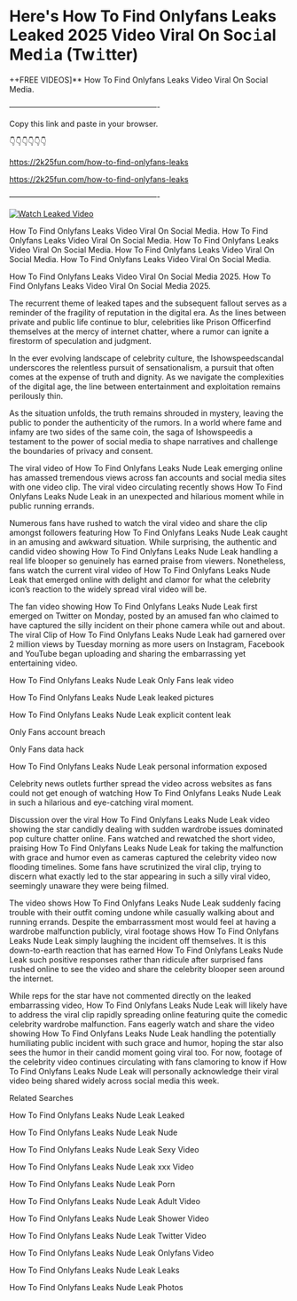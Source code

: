 # Here's How To Find Onlyfans Leaks Leaked 2025 Video Viral On Soc𝚒al Med𝚒a (Tw𝚒tter)

++FREE VIDEOS]** How To Find Onlyfans Leaks Video Viral On Social Media.

———————————————————-

Copy this link and paste in your browser.

👇👇👇👇👇👇

https://2k25fun.com/how-to-find-onlyfans-leaks

https://2k25fun.com/how-to-find-onlyfans-leaks

———————————————————-

[![Watch Leaked Video](https://miro.medium.com/v2/resize:fit:828/format:webp/1*cilzJN44JGOrTw9NJCrNHA.gif "Watch Leaked Video")](https://2k25fun.com/how-to-find-onlyfans-leaks)

How To Find Onlyfans Leaks Video Viral On Social Media. How To Find Onlyfans Leaks Video Viral On Social Media. How To Find Onlyfans Leaks Video Viral On Social Media. How To Find Onlyfans Leaks Video Viral On Social Media. How To Find Onlyfans Leaks Video Viral On Social Media.

How To Find Onlyfans Leaks Video Viral On Social Media 2025. How To Find Onlyfans Leaks Video Viral On Social Media 2025.

The recurrent theme of leaked tapes and the subsequent fallout serves as a reminder of the fragility of reputation in the digital era. As the lines between private and public life continue to blur, celebrities like Prison Officerfind themselves at the mercy of internet chatter, where a rumor can ignite a firestorm of speculation and judgment.

In the ever evolving landscape of celebrity culture, the Ishowspeedscandal underscores the relentless pursuit of sensationalism, a pursuit that often comes at the expense of truth and dignity. As we navigate the complexities of the digital age, the line between entertainment and exploitation remains perilously thin.

As the situation unfolds, the truth remains shrouded in mystery, leaving the public to ponder the authenticity of the rumors. In a world where fame and infamy are two sides of the same coin, the saga of Ishowspeedis a testament to the power of social media to shape narratives and challenge the boundaries of privacy and consent.

The viral video of How To Find Onlyfans Leaks Nude Leak emerging online has amassed tremendous views across fan accounts and social media sites with one video clip. The viral video circulating recently shows How To Find Onlyfans Leaks Nude Leak in an unexpected and hilarious moment while in public running errands.

Numerous fans have rushed to watch the viral video and share the clip amongst followers featuring How To Find Onlyfans Leaks Nude Leak caught in an amusing and awkward situation. While surprising, the authentic and candid video showing How To Find Onlyfans Leaks Nude Leak handling a real life blooper so genuinely has earned praise from viewers. Nonetheless, fans watch the current viral video of How To Find Onlyfans Leaks Nude Leak that emerged online with delight and clamor for what the celebrity icon’s reaction to the widely spread viral video will be.

The fan video showing How To Find Onlyfans Leaks Nude Leak first emerged on Twitter on Monday, posted by an amused fan who claimed to have captured the silly incident on their phone camera while out and about. The viral Clip of How To Find Onlyfans Leaks Nude Leak had garnered over 2 million views by Tuesday morning as more users on Instagram, Facebook and YouTube began uploading and sharing the embarrassing yet entertaining video.

How To Find Onlyfans Leaks Nude Leak Only Fans leak video

How To Find Onlyfans Leaks Nude Leak leaked pictures

How To Find Onlyfans Leaks Nude Leak explicit content leak

Only Fans account breach

Only Fans data hack

How To Find Onlyfans Leaks Nude Leak personal information exposed

Celebrity news outlets further spread the video across websites as fans could not get enough of watching How To Find Onlyfans Leaks Nude Leak in such a hilarious and eye-catching viral moment.

Discussion over the viral How To Find Onlyfans Leaks Nude Leak video showing the star candidly dealing with sudden wardrobe issues dominated pop culture chatter online. Fans watched and rewatched the short video, praising How To Find Onlyfans Leaks Nude Leak for taking the malfunction with grace and humor even as cameras captured the celebrity video now flooding timelines. Some fans have scrutinized the viral clip, trying to discern what exactly led to the star appearing in such a silly viral video, seemingly unaware they were being filmed.

The video shows How To Find Onlyfans Leaks Nude Leak suddenly facing trouble with their outfit coming undone while casually walking about and running errands. Despite the embarrassment most would feel at having a wardrobe malfunction publicly, viral footage shows How To Find Onlyfans Leaks Nude Leak simply laughing the incident off themselves. It is this down-to-earth reaction that has earned How To Find Onlyfans Leaks Nude Leak such positive responses rather than ridicule after surprised fans rushed online to see the video and share the celebrity blooper seen around the internet.

While reps for the star have not commented directly on the leaked embarrassing video, How To Find Onlyfans Leaks Nude Leak will likely have to address the viral clip rapidly spreading online featuring quite the comedic celebrity wardrobe malfunction. Fans eagerly watch and share the video showing How To Find Onlyfans Leaks Nude Leak handling the potentially humiliating public incident with such grace and humor, hoping the star also sees the humor in their candid moment going viral too. For now, footage of the celebrity video continues circulating with fans clamoring to know if How To Find Onlyfans Leaks Nude Leak will personally acknowledge their viral video being shared widely across social media this week.

Related Searches

How To Find Onlyfans Leaks Nude Leak Leaked

How To Find Onlyfans Leaks Nude Leak Nude

How To Find Onlyfans Leaks Nude Leak Sexy Video

How To Find Onlyfans Leaks Nude Leak xxx Video

How To Find Onlyfans Leaks Nude Leak Porn

How To Find Onlyfans Leaks Nude Leak Adult Video

How To Find Onlyfans Leaks Nude Leak Shower Video

How To Find Onlyfans Leaks Nude Leak Twitter Video

How To Find Onlyfans Leaks Nude Leak Onlyfans Video

How To Find Onlyfans Leaks Nude Leak Leaks

How To Find Onlyfans Leaks Nude Leak Photos